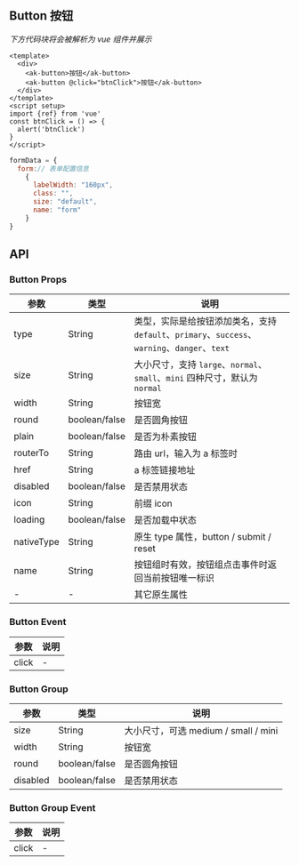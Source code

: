## Button 按钮

_下方代码块将会被解析为 vue 组件并展示_

```vue preview
<template>
  <div>
    <ak-button>按钮</ak-button>
    <ak-button @click="btnClick">按钮</ak-button>
  </div>
</template>
<script setup>
import {ref} from 'vue'
const btnClick = () => {
  alert('btnClick')
}
</script>
```

```javascript
formData = {
  form:// 表单配置信息
    {
      labelWidth: "160px",
      class: "",
      size: "default",
      name: "form"
    }
}
```

## API

### Button Props

| 参数       | 类型          | 说明         |
| ---------- | ------------- | ----------------------------------------------------------------- |
| type       | String        | 类型，实际是给按钮添加类名，支持`default`、`primary`、`success`、`warning`、`danger`、`text` |
| size       | String        | 大小尺寸，支持 `large`、`normal`、`small`、`mini` 四种尺寸，默认为 `normal`   |
| width      | String        | 按钮宽      |
| round      | boolean/false | 是否圆角按钮  |
| plain      | boolean/false | 是否为朴素按钮  |
| routerTo   | String        | 路由 url，输入为 a 标签时 |
| href       | String        | a 标签链接地址                                                    |
| disabled   | boolean/false | 是否禁用状态                                                      |
| icon       | String        | 前缀 icon                                                         |
| loading    | boolean/false | 是否加载中状态                                                     |
| nativeType | String        | 原生 type 属性，button / submit / reset                           |
| name       | String        | 按钮组时有效，按钮组点击事件时返回当前按钮唯一标识                                   |
| -          | -             | 其它原生属性                                                      |

### Button Event

| 参数  | 说明 |
| ----- | ---- |
| click | -    |

### Button Group

| 参数     | 类型          | 说明                                 |
| -------- | ------------- | ------------------------------------ |
| size     | String        | 大小尺寸，可选 medium / small / mini |
| width    | String        | 按钮宽                               |
| round    | boolean/false | 是否圆角按钮                         |
| disabled | boolean/false | 是否禁用状态                         |

### Button Group Event

| 参数  | 说明 |
| ----- | ---- |
| click | -    |
